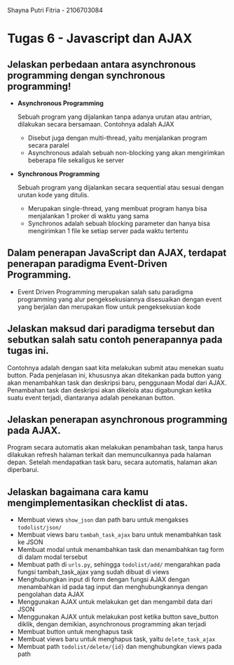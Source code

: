 Shayna Putri Fitria - 2106703084


# **Tugas 6 - Javascript dan AJAX**

## **Jelaskan perbedaan antara asynchronous programming dengan synchronous programming!**

- **Asynchronous Programming**

    Sebuah program yang dijalankan tanpa adanya urutan atau antrian, dilakukan secara bersamaan. Contohnya adalah AJAX

    - Disebut juga dengan multi-thread, yaitu menjalankan program secara paralel
    - Asynchronous adalah sebuah non-blocking yang akan mengirimkan beberapa file sekaligus ke server

- **Synchronous Programming**
    
    Sebuah program yang dijalankan secara sequential atau sesuai dengan urutan kode yang ditulis. 

    - Merupakan single-thread, yang membuat program hanya bisa menjalankan 1 proker di waktu yang sama
    - Synchronos adalah sebuah blocking parameter dan hanya bisa mengirimkan 1 file ke setiap server pada waktu tertentu
 
## **Dalam penerapan JavaScript dan AJAX, terdapat penerapan paradigma Event-Driven Programming.**
 
- Event Driven Programming merupakan salah satu paradigma programming yang alur pengeksekusiannya disesuaikan dengan event yang berjalan dan merupakan flow untuk pengeksekusian kode

## **Jelaskan maksud dari paradigma tersebut dan sebutkan salah satu contoh penerapannya pada tugas ini.**

Contohnya adalah dengan saat kita melakukan submit atau menekan suatu button. Pada penjelasan ini, khususnya akan ditekankan pada button yang akan menambahkan task dan deskripsi baru, penggunaan Modal dari AJAX. Penambahan task dan deskripsi akan dikelola atau digabungkan ketika suatu event terjadi, diantaranya adalah penekanan button.
 
## **Jelaskan penerapan asynchronous programming pada AJAX.**

Program secara automatis akan melakukan penambahan task, tanpa harus dilakukan refresh halaman terkait dan memunculkannya pada halaman depan. Setelah mendapatkan task baru, secara automatis, halaman akan diperbarui.

## **Jelaskan bagaimana cara kamu mengimplementasikan checklist di atas.**

- Membuat views `show_json`  dan path baru untuk mengakses `todolist/json/` 
- Membuat views baru `tambah_task_ajax` baru untuk menambahkan task ke JSON
- Membuat modal untuk menambahkan task dan menambahkan tag form di dalam modal tersebut
- Membuat path di `urls.py`, sehingga `todolist/add/` mengarahkan pada fungsi tambah_task_ajax yang sudah dibuat di views
- Menghubungkan input di form dengan fungsi AJAX dengan menambahkan id pada tag input dan menghubungkannya dengan pengolahan data AJAX
- Menggunakan AJAX untuk melakukan get dan mengambil data dari JSON
- Menggunakan AJAX untuk melakukan post ketika button save_button diklik, dengan demikian, asynchronous programming akan terjadi
- Membuat button untuk menghapus task
- Membuat views baru untuk menghapus task, yaitu `delete_task_ajax`
- Membuat path `todolist/delete/{id}` dan menghubungkan views pada path
